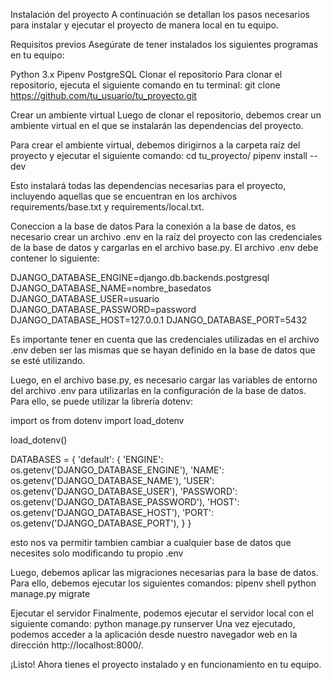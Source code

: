 Instalación del proyecto
A continuación se detallan los pasos necesarios para instalar y ejecutar el proyecto de manera local en tu equipo.

Requisitos previos
Asegúrate de tener instalados los siguientes programas en tu equipo:

Python 3.x
Pipenv
PostgreSQL
Clonar el repositorio
Para clonar el repositorio, ejecuta el siguiente comando en tu terminal:
git clone https://github.com/tu_usuario/tu_proyecto.git

Crear un ambiente virtual
Luego de clonar el repositorio, debemos crear un ambiente virtual en el que se instalarán las dependencias del proyecto.

Para crear el ambiente virtual, debemos dirigirnos a la carpeta raíz del proyecto y ejecutar el siguiente comando:
cd tu_proyecto/
pipenv install --dev

Esto instalará todas las dependencias necesarias para el proyecto, incluyendo aquellas que se encuentran en los archivos requirements/base.txt y requirements/local.txt.


Coneccion a la base de datos
Para la conexión a la base de datos, es necesario crear un archivo .env en la raíz del proyecto con las credenciales de la base de datos y cargarlas en el archivo base.py. El archivo .env debe contener lo siguiente:

DJANGO_DATABASE_ENGINE=django.db.backends.postgresql
DJANGO_DATABASE_NAME=nombre_basedatos
DJANGO_DATABASE_USER=usuario
DJANGO_DATABASE_PASSWORD=password
DJANGO_DATABASE_HOST=127.0.0.1
DJANGO_DATABASE_PORT=5432

Es importante tener en cuenta que las credenciales utilizadas en el archivo .env deben ser las mismas que se hayan definido en la base de datos que se esté utilizando.

Luego, en el archivo base.py, es necesario cargar las variables de entorno del archivo .env para utilizarlas en la configuración de la base de datos. Para ello, se puede utilizar la librería dotenv:

import os
from dotenv import load_dotenv

load_dotenv()

DATABASES = {
    'default': {
        'ENGINE': os.getenv('DJANGO_DATABASE_ENGINE'),
        'NAME': os.getenv('DJANGO_DATABASE_NAME'),
        'USER': os.getenv('DJANGO_DATABASE_USER'),
        'PASSWORD': os.getenv('DJANGO_DATABASE_PASSWORD'),
        'HOST': os.getenv('DJANGO_DATABASE_HOST'),
        'PORT': os.getenv('DJANGO_DATABASE_PORT'),
    }
}

esto nos va permitir tambien cambiar a cualquier base de datos que necesites solo modificando tu propio .env


Luego, debemos aplicar las migraciones necesarias para la base de datos. Para ello, debemos ejecutar los siguientes comandos:
pipenv shell
python manage.py migrate

Ejecutar el servidor
Finalmente, podemos ejecutar el servidor local con el siguiente comando:
python manage.py runserver
Una vez ejecutado, podemos acceder a la aplicación desde nuestro navegador web en la dirección http://localhost:8000/.

¡Listo! Ahora tienes el proyecto instalado y en funcionamiento en tu equipo.